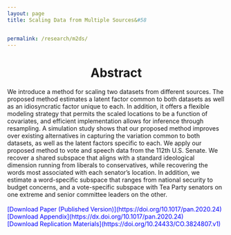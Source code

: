 ```yaml
---
layout: page
title: Scaling Data from Multiple Sources&#58


permalink: /research/m2ds/
---
```


<h1 style="text-align: center;" markdown="1"> Abstract</h1>
We introduce a method for scaling two datasets from different sources. The proposed method estimates a latent factor common to both datasets as well as an idiosyncratic factor unique to each. In addition, it offers a flexible modeling strategy that permits the scaled locations to be a function of covariates, and efficient implementation allows for inference through resampling. A simulation study shows that our proposed method improves over existing alternatives in capturing the variation common to both datasets, as well as the latent factors specific to each. We apply our proposed method to vote and speech data from the 112th U.S. Senate. We recover a shared subspace that aligns with a standard ideological dimension running from liberals to conservatives, while recovering the words most associated with each senator’s location. In addition, we estimate a word-specific subspace that ranges from national security to budget concerns, and a vote-specific subspace with Tea Party senators on one extreme and senior committee leaders on the other.
<br>
<br>
<span style="color: blue">
[Download Paper (Published Version)](https://doi.org/10.1017/pan.2020.24)
</span>
<br>
<span style="color: blue"> [Download Appendix](https://dx.doi.org/10.1017/pan.2020.24) </span>
<br>
<span style="color: blue"> [Download Replication Materials](https://doi.org/10.24433/CO.3824807.v1) </span>




